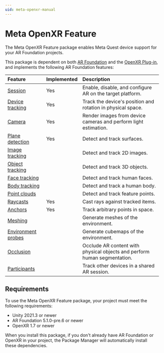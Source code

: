 ```yaml
---
uid: meta-openxr-manual
---
```

# Meta OpenXR Feature

The Meta OpenXR Feature package enables Meta Quest device support for your AR Foundation projects.

This package is dependent on both [AR Foundation](https://docs.unity3d.com/Packages/com.unity.xr.arfoundation@5.0) and the [OpenXR Plug-in](https://docs.unity3d.com/Packages/com.unity.xr.openxr@1.6), and implements the following AR Foundation features:

| Feature | Implemented | Description |
| :------ | :---------- | :---------- |
| [Session](xref:arfoundation-session) | Yes | Enable, disable, and configure AR on the target platform. |
| [Device tracking](xref:arfoundation-device-tracking) | Yes | Track the device's position and rotation in physical space. |
| [Camera](xref:arfoundation-camera) | Yes | Render images from device cameras and perform light estimation. |
| [Plane detection](xref:arfoundation-plane-detection) | Yes | Detect and track surfaces. |
| [Image tracking](xref:arfoundation-image-tracking) | | Detect and track 2D images. |
| [Object tracking](xref:arfoundation-object-tracking) | | Detect and track 3D objects. |
| [Face tracking](xref:arfoundation-face-tracking) | | Detect and track human faces. |
| [Body tracking](xref:arfoundation-body-tracking) | | Detect and track a human body. |
| [Point clouds](xref:arfoundation-point-clouds) | | Detect and track feature points. |
| [Raycasts](xref:arfoundation-raycasts) | Yes | Cast rays against tracked items. |
| [Anchors](xref:arfoundation-anchors) | Yes | Track arbitrary points in space. |
| [Meshing](xref:arfoundation-meshing) | | Generate meshes of the environment. |
| [Environment probes](xref:arfoundation-environment-probes) | | Generate cubemaps of the environment. |
| [Occlusion](xref:arfoundation-occlusion) | | Occlude AR content with physical objects and perform human segmentation. |
| [Participants](xref:arfoundation-participant-tracking) | | Track other devices in a shared AR session. |

## Requirements

To use the Meta OpenXR Feature package, your project must meet the following requirements:

* Unity 2021.3 or newer
* AR Foundation 5.1.0-pre.6 or newer
* OpenXR 1.7 or newer

When you install this package, if you don't already have AR Foundation or OpenXR in your project, the Package Manager will automatically install these dependencies.
